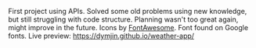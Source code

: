 First project using APIs. Solved some old problems using new knowledge, but still struggling with code structure. Planning wasn't too great again, might improve in the future. Icons by [FontAwesome](https://fontawesome.com/). Font found on Google fonts. Live preview: https://dymjin.github.io/weather-app/